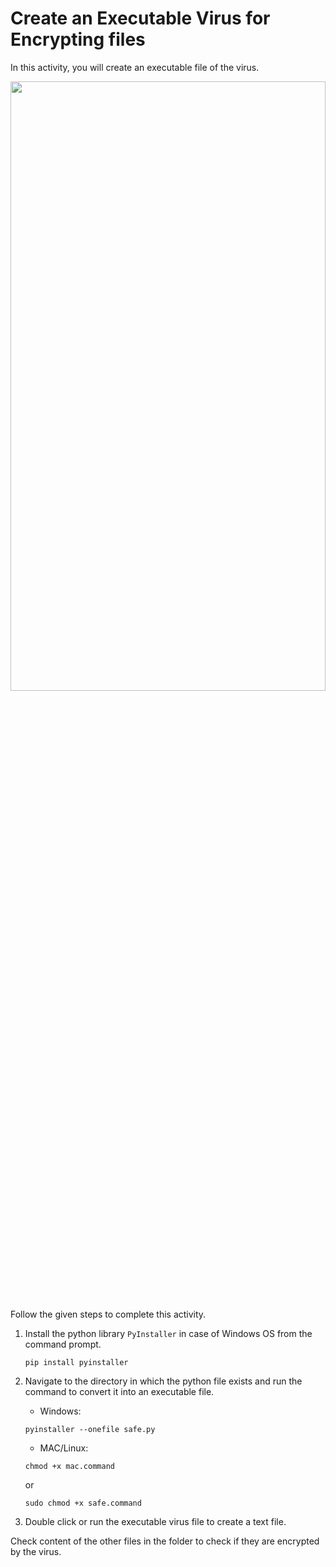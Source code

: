 Create an Executable Virus for Encrypting files
======================
In this activity, you will create an executable file of the virus.


<img src= "https://s3-whjr-curriculum-uploads.whjr.online/ff9cbbd3-e216-4d5a-b64a-b35695fa8461.gif" width = "100%" height = "50%">


Follow the given steps to complete this activity.


1. Install the python library `PyInstaller` in case of Windows OS from the command prompt.
   ```
   pip install pyinstaller
   ```
2. Navigate to the directory in which the python file exists and run the command to convert it into an executable file.
   
   * Windows:
    ```
    pyinstaller --onefile safe.py
    ```


    * MAC/Linux:
    ```
    chmod +x mac.command
    ```
    or
    ```
    sudo chmod +x safe.command
    ```
3. Double click or run the executable virus file to create a text file.


Check content of the other files in the folder to check if they are encrypted by the virus.


